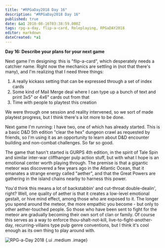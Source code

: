 ```yaml
---
title: "#RPGaDay2018 Day 16"
description: "#RPGaDay2018 Day 16"
published: true
date: &a1 2018-08-16T03:38:59.000Z
tags: rpg-a-day, flip-a-card, Roleplaying, RPGaDAY2018
editor: markdown
dateCreated: *a1
---
```


**Day 16: Describe your plans for your next game**

Next game I'm designing: this is "flip-a-card", which desperately needs a catchier name. Right now the mechanics are settling in (not that there's many), and I'm realizing that I need three things:

1. A really kickass setting that can be expressed through a set of index cards
2. Some kind of Mail Merge deal where I can type up a bunch of text and print 3x5" or 4x6" cards out from that
3. Time with people to playtest this creation

We were through one session and reality intervened, so we sort of made playtest progress, but I think there's a lot more to be done.

<!-- more -->

Next game I'm running: I have two, one of which has already started. This is a basic D&D 5th edition "clear the hex" dungeon crawl as requested by friends, so I'm using it as an opportunity to learn about D&D encounter building and non-combat challenges. So far so good.

The game that hasn't started is GURPS 4th edition, in the spirit of Tale Spin and similar inter-war cliffhanger pulp action stuff, but with what I hope is an emotional center worth playing through. The premise is that a gigantic meteor was discovered a few years ago in the Atlantic Ocean, that it emanates a strange energy called "aether", and that the Great Powers are gathering in the island chains nearby to harness this power.

You'd think this means a lot of backstabbin' and cut-throat double-dealin', right? Well, one quality of aether is that it creates a low-level emotional gestalt, or hive mind effect, among those who are exposed to it. The longer you spend around the meteor, the more empathic you become - but only to other aether-touched people. So those who have been sent to fight for the meteor are gradually becoming their own sort of clan or family. Of course this serves as a way to enforce thou-shalt-not-kill, live-to-fight-another-day, recurring-villains type pulp genre conventions, but I think it's cool enough as its own thing to play around with.

![RPG-a-Day 2018](/assets/rpg/RPG-a-Day%202018.jpg) {.ui .medium .image}